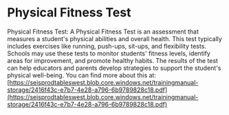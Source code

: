 # Physical Fitness Test
Physical Fitness Test: A Physical Fitness Test is an assessment that measures a student's physical abilities and overall health. This test typically includes exercises like running, push-ups, sit-ups, and flexibility tests. Schools may use these tests to monitor students' fitness levels, identify areas for improvement, and promote healthy habits. The results of the test can help educators and parents develop strategies to support the student's physical well-being.
You can find more about this at: [https://seisprodtableswest.blob.core.windows.net/trainingmanual-storage/2416f43c-e7b7-4e28-a796-6b9789828c18.pdf](https://seisprodtableswest.blob.core.windows.net/trainingmanual-storage/2416f43c-e7b7-4e28-a796-6b9789828c18.pdf)